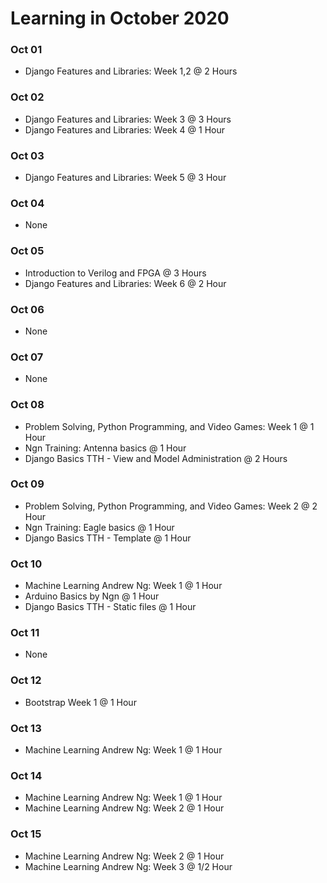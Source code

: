 # Learning in October 2020

### **Oct 01**
- Django Features and Libraries: Week 1,2 @ 2 Hours

### **Oct 02**
- Django Features and Libraries: Week 3 @ 3 Hours
- Django Features and Libraries: Week 4 @ 1 Hour

### **Oct 03**
- Django Features and Libraries: Week 5 @ 3 Hour

### **Oct 04**
- None

### **Oct 05**
- Introduction to Verilog and FPGA @ 3 Hours
- Django Features and Libraries: Week 6 @ 2 Hour

### **Oct 06**
- None

### **Oct 07**
- None

### **Oct 08**
- Problem Solving, Python Programming, and Video Games: Week 1 @ 1 Hour
- Ngn Training: Antenna basics @ 1 Hour
- Django Basics TTH - View and Model Administration @ 2 Hours

### **Oct 09**
- Problem Solving, Python Programming, and Video Games: Week 2 @ 2 Hour
- Ngn Training: Eagle basics @ 1 Hour
- Django Basics TTH - Template @ 1 Hour

### **Oct 10**
- Machine Learning Andrew Ng: Week 1 @ 1 Hour
- Arduino Basics by Ngn @ 1 Hour
- Django Basics TTH - Static files @ 1 Hour

### **Oct 11**
- None

### **Oct 12**
- Bootstrap Week 1 @ 1 Hour

### **Oct 13**
- Machine Learning Andrew Ng: Week 1 @ 1 Hour

### **Oct 14**
- Machine Learning Andrew Ng: Week 1 @ 1 Hour
- Machine Learning Andrew Ng: Week 2 @ 1 Hour

### **Oct 15**
- Machine Learning Andrew Ng: Week 2 @ 1 Hour
- Machine Learning Andrew Ng: Week 3 @ 1/2 Hour
